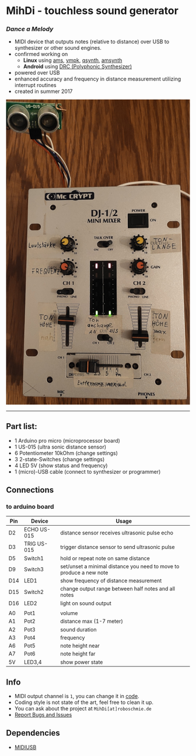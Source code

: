# MihDi - touchless sound generator 
### *Dance a Melody*

- MIDI device that outputs notes (relative to distance) over USB to synthesizer or other sound engines.
- confirmed working on
  - **Linux** using [ams](https://github.com/royvegard/ams), [vmpk](https://github.com/pedrolcl/VMPK), [qsynth](https://github.com/rncbc/qsynth), [amsynth](https://github.com/amsynth/amsynth)
  - **Android** using [DRC (Polyphonic Synthesizer)](https://www.imaginando.pt/products/drc-polyphonic-synthesizer)
- powered over USB
- enhanced accuracy and frequency in distance measurement utilizing interrupt routines
- created in summer 2017

![image of MihDi System](docs/MihDi01.jpg)

---

## Part list:
- 1 Arduino pro micro (microprocessor board)
- 1 US-015 (ultra sonic distance sensor) 
- 6 Potentiometer 10kOhm (change settings)
- 3 2-state-Switches (change settings)
- 4 LED 5V (show status and frequency)
- 1 (micro)-USB cable (connect to synthesizer or programmer)

## Connections 
### to arduino board
| Pin | Device| Usage |
|----|--------|---|
| D2 | ECHO  US-015 | distance sensor receives ultrasonic pulse echo |
| D3 | TRIG  US-015 | trigger distance sensor to send ultrasonic pulse |
| D5 | Switch1 | hold or repeat note on same distance |
| D9 | Switch3 | set/unset a minimal distance you need to move to produce a new note | 
| D14 | LED1  | show frequency of distance measurement |
| D15 | Switch2 | change output range between half notes and all notes | 
| D16 | LED2  | light on sound output |
|  |   |  |
| A0 | Pot1 | volume |
| A1 | Pot2 | distance max (1-7 meter) |
| A2 | Pot3 | sound duration |
| A3 | Pot4 | frequency |
| A6 | Pot5 | note height near |
| A7 | Pot6 | note height far |
| 5V | LED3,4 | show power state |

## Info
- MIDI output channel is `1`, you can change it in [code](https://github.com/RoboSchmied/MihDi/blob/e676b853b4f4d75e6b0053dfe630ebbb68111ba0/MihDi.ino#L122).
- Coding style is not state of the art, feel free to clean it up.
- You can ask about the project at `MihDi[at]roboschmie.de`
- [Report Bugs and Issues](https://github.com/RoboSchmied/MihDi/issues)

## Dependencies 
- [MIDIUSB](https://github.com/arduino-libraries/MIDIUSB)
